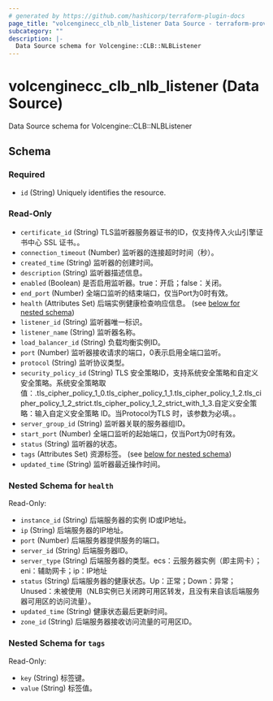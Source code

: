 ```yaml
---
# generated by https://github.com/hashicorp/terraform-plugin-docs
page_title: "volcenginecc_clb_nlb_listener Data Source - terraform-provider-volcenginecc"
subcategory: ""
description: |-
  Data Source schema for Volcengine::CLB::NLBListener
---
```


# volcenginecc_clb_nlb_listener (Data Source)

Data Source schema for Volcengine::CLB::NLBListener



<!-- schema generated by tfplugindocs -->
## Schema

### Required

- `id` (String) Uniquely identifies the resource.

### Read-Only

- `certificate_id` (String) TLS监听器服务器证书的ID，仅支持传入火山引擎证书中心 SSL 证书。。
- `connection_timeout` (Number) 监听器的连接超时时间（秒）。
- `created_time` (String) 监听器的创建时间。
- `description` (String) 监听器描述信息。
- `enabled` (Boolean) 是否启用监听器。true：开启；false：关闭。
- `end_port` (Number) 全端口监听的结束端口，仅当Port为0时有效。
- `health` (Attributes Set) 后端实例健康检查响应信息。 (see [below for nested schema](#nestedatt--health))
- `listener_id` (String) 监听器唯一标识。
- `listener_name` (String) 监听器名称。
- `load_balancer_id` (String) 负载均衡实例ID。
- `port` (Number) 监听器接收请求的端口，0表示启用全端口监听。
- `protocol` (String) 监听协议类型。
- `security_policy_id` (String) TLS 安全策略ID，支持系统安全策略和自定义安全策略。系统安全策略取值：.tls_cipher_policy_1_0.tls_cipher_policy_1_1.tls_cipher_policy_1_2.tls_cipher_policy_1_2_strict.tls_cipher_policy_1_2_strict_with_1_3.自定义安全策略：输入自定义安全策略 ID。当Protocol为TLS 时，该参数为必填。。
- `server_group_id` (String) 监听器关联的服务器组ID。
- `start_port` (Number) 全端口监听的起始端口，仅当Port为0时有效。
- `status` (String) 监听器的状态。
- `tags` (Attributes Set) 资源标签。 (see [below for nested schema](#nestedatt--tags))
- `updated_time` (String) 监听器最近操作时间。

<a id="nestedatt--health"></a>
### Nested Schema for `health`

Read-Only:

- `instance_id` (String) 后端服务器的实例 ID或IP地址。
- `ip` (String) 后端服务器的IP地址。
- `port` (Number) 后端服务器提供服务的端口。
- `server_id` (String) 后端服务器ID。
- `server_type` (String) 后端服务器的类型。ecs：云服务器实例（即主网卡）；eni：辅助网卡；ip：IP地址
- `status` (String) 后端服务器的健康状态。Up：正常；Down：异常；Unused：未被使用（NLB实例已关闭跨可用区转发，且没有来自该后端服务器可用区的访问流量）。
- `updated_time` (String) 健康状态最后更新时间。
- `zone_id` (String) 后端服务器接收访问流量的可用区ID。


<a id="nestedatt--tags"></a>
### Nested Schema for `tags`

Read-Only:

- `key` (String) 标签键。
- `value` (String) 标签值。
